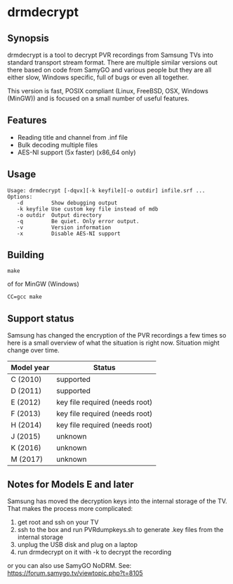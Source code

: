 drmdecrypt
==========

## Synopsis

drmdecrypt is a tool to decrypt PVR recordings from Samsung TVs
into standard transport stream format. There are multiple similar
versions out there based on code from SamyGO and various people
but they are all either slow, Windows specific, full of bugs or
even all together.

This version is fast, POSIX compliant (Linux, FreeBSD, OSX,
Windows (MinGW)) and is focused on a small number of useful
features.

## Features
- Reading title and channel from .inf file
- Bulk decoding multiple files
- AES-NI support (5x faster) (x86_64 only)


## Usage

```
Usage: drmdecrypt [-dqvx][-k keyfile][-o outdir] infile.srf ...
Options:
   -d         Show debugging output
   -k keyfile Use custom key file instead of mdb
   -o outdir  Output directory
   -q         Be quiet. Only error output.
   -v         Version information
   -x         Disable AES-NI support
```


## Building

```
make
```

of for MinGW (Windows)

```
CC=gcc make
```

## Support status

Samsung has changed the encryption of the PVR recordings a few
times so here is a small overview of what the situation is right
now. Situation might change over time.

Model year | Status
---------- | -------
C (2010)   | supported
D (2011)   | supported
E (2012)   | key file required (needs root)
F (2013)   | key file required (needs root)
H (2014)   | key file required (needs root)
J (2015)   | unknown
K (2016)   | unknown
M (2017)   | unknown


## Notes for Models E and later

Samsung has moved the decryption keys into the internal storage of
the TV. That makes the process more complicated:

1) get root and ssh on your TV
2) ssh to the box and run PVRdumpkeys.sh to generate .key files from the internal storage
3) unplug the USB disk and plug on a laptop
4) run drmdecrypt on it with -k <keyfile> to decrypt the recording

or you can also use SamyGO NoDRM. See: https://forum.samygo.tv/viewtopic.php?t=8105

